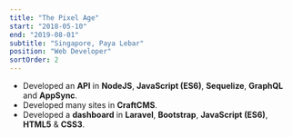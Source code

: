 ```yaml
---
title: "The Pixel Age"
start: "2018-05-10"
end: "2019-08-01"
subtitle: "Singapore, Paya Lebar"
position: "Web Developer"
sortOrder: 2
---
```


- Developed an **API** in **NodeJS**, **JavaScript (ES6)**, **Sequelize**, **GraphQL** and **AppSync**.
- Developed many sites in **CraftCMS**.
- Developed a **dashboard** in **Laravel**, **Bootstrap**, **JavaScript (ES6)**, **HTML5** & **CSS3**.
